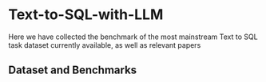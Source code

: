 # Text-to-SQL-with-LLM
Here we have collected the benchmark of the most mainstream Text to SQL task dataset currently available, as well as relevant papers
## Dataset and Benchmarks
## 
